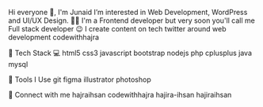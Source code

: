 Hi everyone 👋, I'm Junaid
I’m interested in Web Development, WordPress and UI/UX Design. 👩‍💻
I'm a Frontend developer but very soon you'll call me Full stack developer 😉
I create content on tech twitter around web development codewithhajra

🌸 Tech Stack 💻
html5 css3 javascript   bootstrap   nodejs   php   cplusplus java mysql

🌸 Tools I Use
git figma illustrator   photoshop


🌸 Connect with me
hajraihsan codewithhajra hajira-ihsan hajiraihsan
